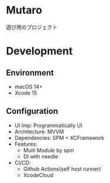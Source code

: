 # Mutaro
遊び用のプロジェクト

# Development

## Environment
- macOS 14+
- Xcode 15

## Configuration
- UI Imp: Programmatically UI
- Architecture: MVVM
- Dependencies: SPM + XCFramework
- Features:
  - Muiti Module by spm
  - DI with needle
- CI/CD:
  - Github Actions(self host runner)
  - XcodeCloud

